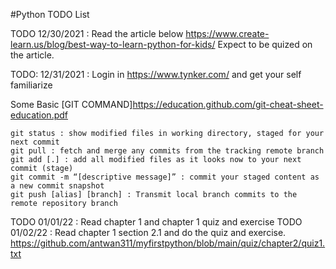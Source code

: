 #Python TODO List

TODO 12/30/2021 : Read the article below https://www.create-learn.us/blog/best-way-to-learn-python-for-kids/ Expect to be quized on the article.

TODO: 12/31/2021 : Login in https://www.tynker.com/ and get your self familiarize

Some Basic [GIT COMMAND]https://education.github.com/git-cheat-sheet-education.pdf 

```
git status : show modified files in working directory, staged for your next commit 
git pull : fetch and merge any commits from the tracking remote branch 
git add [.] : add all modified files as it looks now to your next commit (stage) 
git commit -m “[descriptive message]” : commit your staged content as a new commit snapshot 
git push [alias] [branch] : Transmit local branch commits to the remote repository branch
```

TODO 01/01/22 : Read chapter 1 and chapter 1 quiz and exercise
TODO 01/02/22 : Read chapter 1 section 2.1 and do the quiz and exercise. https://github.com/antwan311/myfirstpython/blob/main/quiz/chapter2/quiz1.txt
